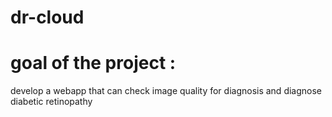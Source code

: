 # dr-cloud

# goal of the project : 
develop a webapp that can check image quality for diagnosis and diagnose diabetic retinopathy